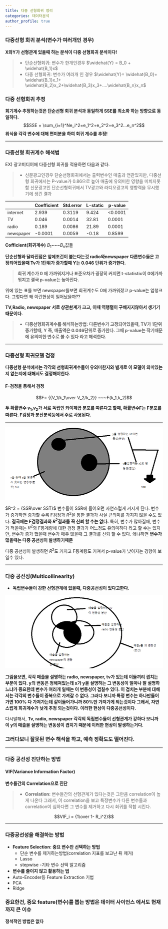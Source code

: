 ```yaml
---
title: 다중 선형회귀 정리
categories: 데이터분석
author_profile: true
---
```


### 다중선형 회귀 분석(변수가 여러개인 경우)

**X와Y가 선형관계 있을때 하는 분석이 다중 선형회귀 분석이다!**

> - 단순선형회귀: 변수가 한개인경우
$\widehat{Y} = B_0 + \widehat{B_1}x$
> - 다중 선형회귀: 변수가 여러개 인 경우
$\widehat{Y}= \widehat{B_0}+ \widehat{B_1}x_1+ \widehat{B_2}x_2+\widehat{B_3}x_3+....\widehat{B_n}x_n$

### 다중 선형회귀 추정
**회기계수 추정하는것은 단순선형 회귀 분석과 동일하게 SSE를 최소화 하는 방향으로 동일하다.**
$$SSE = \sum_{i=1}^Ne_i^2=e_1^2+e_2^2+e_3^2...e_n^2$$
**위식을 각각 변수에 대해 편미분을 하여 회귀 계수를 추정!**


---
### 다중선형 회귀계수 해석법
EX) 광고미디어에  다중선형 회귀를 적용하면 다음과 같다. 
> - 신문광고인경우 단순선형회귀에서는 출력변수인 매출과 연관있지만, 다중선형 회귀에서는 P-value가 0.86으로 높아 매출에 유의미한 영향을 미치지못함
신문광고인 단순선형회귀에서 TV광고와 라디오광고의 영향력을 무시했기에 생긴 결과

||Coefficient|Std.error|L-static|p-value|
|---|---|---|---|---|
|internet|2.939|0.3119|9.424|	<0.0001|
|TV|0.046|0.0014|	32.81|	0.0001|
|radio|0.189|0.0086|	21.89|	0.0001|
|newspaper|-0.0001|0.0059|	-0.18|	0.8599|


**Cofficient(회귀계수)** $B_1$~~~$B_n$값들


**단순선형와 달라진점은 앞에조건이 붙는다는것 radio와newspaper 다른변수들은 고정되어있을때 Tv가 1단위가 증가할때 Y는 0.046 단위가 증가한다.**

>**회귀 계수가 0 에 가까워지거나 표준오차가 굉장히 커지면 t-statistic이 0에가까워지고 결국 p-value는 높아진다.**


위에 있는 표를 보면 newspaper를보면 회귀계수도 0에 가까워졌고 p-value는 엄청크다. 그렇다면 왜 이런현상이 일어났을까??

**TV,Radio, newspaper 서로 상관솬계가 크고, 이때 역행렬이 구해지지않아서 생기기때문이다.**



> - **다중선형회귀계수를 해석하는방법: 다른변수가 고정되어있을때, TV가 1단위 증가할때, Y 즉, 매출액은 0.046단위로 증가한다. 그때 p-value는 작기때문에 유의미한 변수로 볼 수 있다 라고 해석한다.**

---

### 다중선형 회귀모델 검정

**다중선형 분석에서는 각각의 선형회귀계수들이 유의미한지와 별개로 이 모델이 의미있는지 없는지에 대해서도 결정해야한다.**

#### F-검정을 통해서 검정

$$F= {{V_1/k_1\over V_2/k_2}} ~~~F(k_1,k_2)$$

**두 확률변수 $v_1$,$v_2$가 서로 독립인 카이제곱 분포를 따른다고 할때, 확률변수F는 F분포를 따른다. F검정과 분산분석등에서 주로 사용된다.**

---


<img src="/assets/images/b1.png">


$R^2 = {SSR\over SST}$ 변수들이 SSR에 들어오면 자연스럽게 커지게 된다. 변수가 증가하면 증가할 수록 F검정과 $R^2$을 통한 결과가 사실 큰의미를 가지지 않을 수도 있다. **결국에는 F검정결과와 $R^2$결과를 꼭 신뢰 할 수는 없다.** 특히, 변수가 많아질때, 변수가 적을때는 $R^2$와 F통계량에 대한 검정 결과가 어느정도 유의미하다 라고 할 수는 있지만, 변수가 증가 했을때 변수가 매우 많을때 그 결과를 신뢰 할 수 없다. 왜냐하면 **변수가 많을때는 다중 공선성이 발생하기때문** 

다중 공선성이 발생하면 $R^2$도 커지고 F통계량도 커져서 p-value가 낮아지는 경향이 보일수 있다.


---

### 다중 공선성(Multicollinearity)
- **독립변수들이 강한 선형관계에 있을때, 다중공선성이 있다고한다.**

<img src="/assets/images/b3.png">





**그림을보면,  각각 매출을 설명하는 radio, newspaper, tv가 있는데 이들끼리 겹치는 부분이 있다. y의 변동은 정해져있는데 x가 y을 설명하는 그 변동성이 얼마나 잘 설명하느냐가 중요한데 변수가 여러개 일때는 이 변동성이 겹칠수 있다. 이 겹치는 부분에 대해서는 각각의 변수들이 중복으로 가져갈 수 없다. 그러다 보니까 특정 변수는 하나만들어가면 100% 다 가져가는데 같이들어가니까 80%만 가져가게 되는것이다 그래서, 자연스럽게 회귀계수가 낮게 추정 되는것이다. 이러한 현상이 다중공선성이다.**

다시말해서, **Tv, radio, newspaper 각각의 독립변수들이 선형관계가 강하다 보니까 이 y의 매출을 설명하는 변동성이 겹치기 때문에 이러한 현상이 발생하는거다.**



### 그러다보니 잘못된 변수 해석을 하고, 예측 정확도도 떨어진다.


---
### 다중 공선성 진단하는 방법

#### VIF(Variance Information Factor)
**변수들간의 Correlation으로 진단**

> - **Correlation:**
 변수들간의 선형관계가 있다는것은 그만큼 correlation이 높게 나온다 그래서, 이 correlation을 보고 특정변수가 다른 변수들과 correlation이 심하다면 그 변수를 제거하고 다시 회귀를 적합 시킨다.

 $$VIF_i = {1\over 1- R_i^2}$$

---

### 다중공선성을 해결하는 방법 

- **Feature Selection: 중요 변수만 선택하는 방법**
   - 단순 변수를 제거하는방법(correlation 지표를 보고난 뒤 제거)
   - Lasso
   - stepwise
   -기타 변수 선택 알고리즘
- **변수를 줄이지 않고 활용하는 법**
- Auto-Encoder등 Feature Extraction 기법
- PCA
- Ridge

### 중요한건, 중요 feature(변수)를 뽑는 방법은 데이터 사이언스 에서도 현재까지 큰 이슈


**정석적인 방법은 없다**
